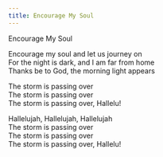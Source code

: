 ```yaml
---
title: Encourage My Soul
---
```

Encourage My Soul

Encourage my soul and let us journey on\
For the night is dark, and I am far from home\
Thanks be to God, the morning light appears

The storm is passing over\
The storm is passing over\
The storm is passing over, Hallelu!

Hallelujah, Hallelujah, Hallelujah\
The storm is passing over\
The storm is passing over\
The storm is passing over, Hallelu!